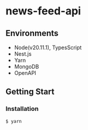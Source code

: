 news-feed-api
==============

## Environments
- Node(v20.11.1), TypesScript
- Nest.js
- Yarn
- MongoDB
- OpenAPI

## Getting Start

### Installation
```bash
$ yarn
```

